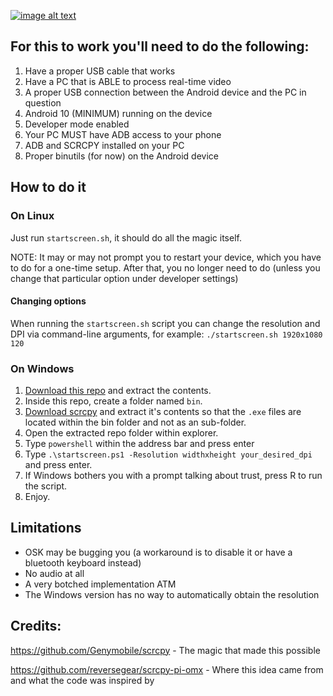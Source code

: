 
 [![image alt text](https://github.com/nikp123/scrcpy-desktop/blob/98c8dfce3d5d1f52962aecc32c819d847a2ba500/image.png)](https://github.com/nikp123/scrcpy-desktop/blob/98c8dfce3d5d1f52962aecc32c819d847a2ba500/image.png)

For this to work you'll need to do the following:
-------------------------------------------------

 1. Have a proper USB cable that works
 2. Have a PC that is ABLE to process real-time video
 3. A proper USB connection between the Android device and the PC in question
 4. Android 10 (MINIMUM) running on the device
 5. Developer mode enabled
 6. Your PC MUST have ADB access to your phone
 7. ADB and SCRCPY installed on your PC
 8. Proper binutils (for now) on the Android device


How to do it
------------

### On Linux

Just run ```startscreen.sh```, it should do all the magic itself.

NOTE: It may or may not prompt you to restart your device, which you have to do
for a one-time setup. After that, you no longer need to do (unless you change
that particular option under developer settings)

#### Changing options

When running the ```startscreen.sh``` script you can change the resolution and
DPI via command-line arguments, for example: ```./startscreen.sh 1920x1080 120```

### On Windows

1. [Download this repo](https://github.com/nikp123/scrcpy-desktop/archive/refs/heads/main.zip)
and extract the contents.
2. Inside this repo, create a folder named ```bin```.
3. [Download scrcpy](https://github.com/Genymobile/scrcpy/releases) and extract
it's contents so that the ```.exe``` files are located within the bin folder and
not as an sub-folder.
4. Open the extracted repo folder within explorer.
5. Type ```powershell``` within the address bar and press enter
6. Type ```.\startscreen.ps1 -Resolution widthxheight your_desired_dpi``` and
press enter.
7. If Windows bothers you with a prompt talking about trust, press R to run the
script.
8. Enjoy.


Limitations
-----------

 * OSK may be bugging you (a workaround is to disable it or have a bluetooth
 keyboard instead)
 * No audio at all
 * A very botched implementation ATM
 * The Windows version has no way to automatically obtain the resolution


Credits:
--------

https://github.com/Genymobile/scrcpy - The magic that made this possible

https://github.com/reversegear/scrcpy-pi-omx - Where this idea came from and
what the code was inspired by

